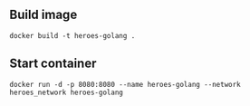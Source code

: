 ## Build image
`docker build -t heroes-golang .`


## Start container
`docker run -d -p 8080:8080 --name heroes-golang --network heroes_network heroes-golang`